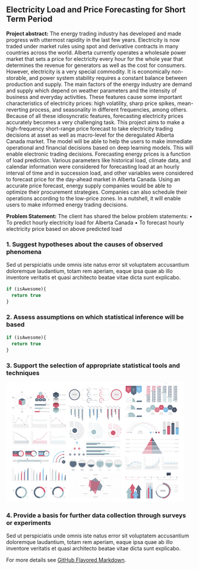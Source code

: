 ## Electricity Load and Price Forecasting for Short Term Period

**Project abstract:** 
The energy trading industry has developed and made progress with uttermost rapidity in the last few 
years. Electricity is now traded under market rules using spot and derivative contracts in many 
countries across the world. Alberta currently operates a wholesale power market that sets a price for 
electricity every hour for the whole year that determines the revenue for generators as well as the 
cost for consumers.
However, electricity is a very special commodity. It is economically non-storable, and power system 
stability requires a constant balance between production and supply. The main factors of the energy 
industry are demand and supply which depend on weather parameters and the intensity of business 
and everyday activities. These features cause some important characteristics of electricity prices: high 
volatility, sharp price spikes, mean-reverting process, and seasonality in different frequencies, among 
others. Because of all these idiosyncratic features, forecasting electricity prices accurately becomes a 
very challenging task.
This project aims to make a high-frequency short-range price forecast to take electricity trading 
decisions at asset as well as macro-level for the deregulated Alberta Canada market. The model will 
be able to help the users to make immediate operational and financial decisions based on deep 
learning models. This will enable electronic trading decisions.
Forecasting energy prices is a function of load prediction. Various parameters like historical load, 
climate data, and calendar information were considered for forecasting load at an hourly interval of 
time and in succession load, and other variables were considered to forecast price for the day-ahead 
market in Alberta Canada. 
Using an accurate price forecast, energy supply companies would be able to optimize their 
procurement strategies. Companies can also schedule their operations according to the low-price 
zones. In a nutshell, it will enable users to make informed energy trading decisions.

**Problem Statement:**
The client has shared the below problem statements:
• To predict hourly electricity load for Alberta Canada 
• To forecast hourly electricity price based on above predicted load


### 1. Suggest hypotheses about the causes of observed phenomena

Sed ut perspiciatis unde omnis iste natus error sit voluptatem accusantium doloremque laudantium, totam rem aperiam, eaque ipsa quae ab illo inventore veritatis et quasi architecto beatae vitae dicta sunt explicabo. 

```javascript
if (isAwesome){
  return true
}
```

### 2. Assess assumptions on which statistical inference will be based

```javascript
if (isAwesome){
  return true
}
```

### 3. Support the selection of appropriate statistical tools and techniques

<img src="images/dummy_thumbnail.jpg?raw=true"/>

### 4. Provide a basis for further data collection through surveys or experiments

Sed ut perspiciatis unde omnis iste natus error sit voluptatem accusantium doloremque laudantium, totam rem aperiam, eaque ipsa quae ab illo inventore veritatis et quasi architecto beatae vitae dicta sunt explicabo. 

For more details see [GitHub Flavored Markdown](https://guides.github.com/features/mastering-markdown/).
